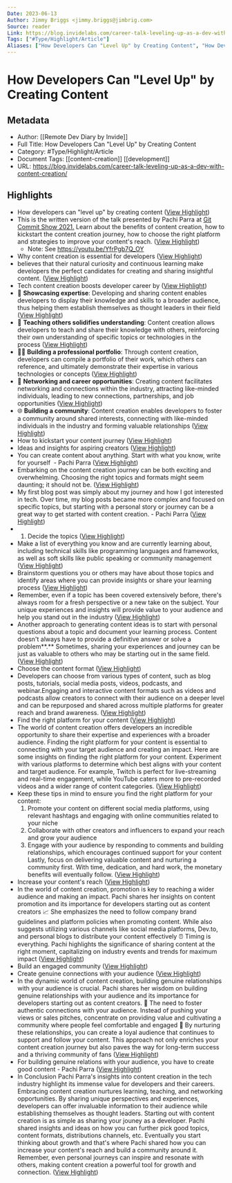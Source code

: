 ```yaml
---
Date: 2023-06-13
Author: Jimmy Briggs <jimmy.briggs@jimbrig.com>
Source: reader
Link: https://blog.invidelabs.com/career-talk-leveling-up-as-a-dev-with-content-creation/
Tags: ["#Type/Highlight/Article"]
Aliases: ["How Developers Can "Level Up" by Creating Content", "How Developers Can "Level Up" by Creating Content"]
---
```

# How Developers Can "Level Up" by Creating Content

## Metadata
- Author: [[Remote Dev Diary by Invide]]
- Full Title: How Developers Can "Level Up" by Creating Content
- Category: #Type/Highlight/Article
- Document Tags: [[content-creation]] [[development]] 
- URL: https://blog.invidelabs.com/career-talk-leveling-up-as-a-dev-with-content-creation/

## Highlights
- How developers can "level up" by creating content ([View Highlight](https://read.readwise.io/read/01h03mgxw50xnb7mksv6cbxhtm))
- This is the written version of the talk presented by Pachi Parra at [Git Commit Show 2021.](https://www.youtube.com/playlist?list=PLTipZqZxsfqNxboTQPabJ3KfXvGQJbUSf) Learn about the benefits of content creation, how to kickstart the content creation journey, how to choose the right platform and strategies to improve your content's reach. ([View Highlight](https://read.readwise.io/read/01h03mh9xptfpfdftcknaa4xwd))
    - Note: See https://youtu.be/YfrPgb7Q_OY
- Why content creation is essential for developers ([View Highlight](https://read.readwise.io/read/01h03mjxybcrfbrpjbft3s382z))
- believes that their natural curiosity and continuous learning make developers the perfect candidates for creating and sharing insightful content. ([View Highlight](https://read.readwise.io/read/01h03mka8rpjcr30r6cntdzwdd))
- Tech content creation boosts developer career by ([View Highlight](https://read.readwise.io/read/01h03mkd4qt0rp59jnzsafztc0))
- 🚀 **Showcasing expertise**: Developing and sharing content enables developers to display their knowledge and skills to a broader audience, thus helping them establish themselves as thought leaders in their field ([View Highlight](https://read.readwise.io/read/01h03mkg902g5yxvrpeqqddher))
- 🧠 **Teaching others solidifies understanding**: Content creation allows developers to teach and share their knowledge with others, reinforcing their own understanding of specific topics or technologies in the process ([View Highlight](https://read.readwise.io/read/01h03mkhvq3e09tdhz20z1qrjd))
- 👩‍💻 **Building a professional portfolio**: Through content creation, developers can compile a portfolio of their work, which others can reference, and ultimately demonstrate their expertise in various technologies or concepts ([View Highlight](https://read.readwise.io/read/01h03mkm3bk4sw5q9fzef262rk))
- 💼 **Networking and career opportunities**: Creating content facilitates networking and connections within the industry, attracting like-minded individuals, leading to new connections, partnerships, and job opportunities ([View Highlight](https://read.readwise.io/read/01h03mkpewwcb4xv9cf3dxp6dt))
- 🌐 **Building a community**: Content creation enables developers to foster a community around shared interests, connecting with like-minded individuals in the industry and forming valuable relationships ([View Highlight](https://read.readwise.io/read/01h03mkr57ae2b03gxa3p505jt))
- How to kickstart your content journey ([View Highlight](https://read.readwise.io/read/01h03mktvenj62621pt075w46f))
- Ideas and insights for aspiring creators ([View Highlight](https://read.readwise.io/read/01h03mkwn87kj7ztrx4ezkheys))
- You can create content about anything. Start with what you know, write for yourself  - Pachi Parra ([View Highlight](https://read.readwise.io/read/01h03mkyh39rz838nt8hkby1wa))
- Embarking on the content creation journey can be both exciting and overwhelming. Choosing the right topics and formats might seem daunting; it should not be. ([View Highlight](https://read.readwise.io/read/01h03mm1xh2cm11wxgfe0qpd1x))
- My first blog post was simply about my journey and how I got interested in tech. Over time, my blog posts became more complex and focused on specific topics, but starting with a personal story or journey can be a great way to get started with content creation. - Pachi Parra ([View Highlight](https://read.readwise.io/read/01h03mm47029h22khfwtxtnc08))
- 1. Decide the topics ([View Highlight](https://read.readwise.io/read/01h03mm6dqnn9dnhasf3zff8fy))
- Make a list of everything you know and are currently learning about, including technical skills like programming languages and frameworks, as well as soft skills like public speaking or community management ([View Highlight](https://read.readwise.io/read/01h03mmackgcsqftawgr3cs9pf))
- Brainstorm questions you or others may have about those topics and identify areas where you can provide insights or share your learning process ([View Highlight](https://read.readwise.io/read/01h03mmcvm6qfsf58r0ew5tqpw))
- Remember, even if a topic has been covered extensively before, there's always room for a fresh perspective or a new take on the subject. Your unique experiences and insights will provide value to your audience and help you stand out in the industry ([View Highlight](https://read.readwise.io/read/01h03mmet9afmd10hnh6zfv9wc))
- Another approach to generating content ideas is to start with personal questions about a topic and document your learning process. Content doesn't always have to provide a definitive answer or solve a problem**.** Sometimes, sharing your experiences and journey can be just as valuable to others who may be starting out in the same field. ([View Highlight](https://read.readwise.io/read/01h03mmjargspy0rrmn9gwrq7f))
- Choose the content format ([View Highlight](https://read.readwise.io/read/01h03mmmdpt2551h0adz8eqff5))
- Developers can choose from various types of content, such as blog posts, tutorials, social media posts, videos, podcasts, and webinar.Engaging and interactive content formats such as videos and podcasts allow creators to connect with their audience on a deeper level and can be repurposed and shared across multiple platforms for greater reach and brand awareness. ([View Highlight](https://read.readwise.io/read/01h03mmpkw0hdj6wymcnpdxx89))
- Find the right platform for your content ([View Highlight](https://read.readwise.io/read/01h03mmsy6k7w8fw8m5kkhv0rr))
- The world of content creation offers developers an incredible opportunity to share their expertise and experiences with a broader audience. Finding the right platform for your content is essential to connecting with your target audience and creating an impact. Here are some insights on finding the right platform for your content.
  Experiment with various platforms to determine which best aligns with your content and target audience. For example, Twitch is perfect for live-streaming and real-time engagement, while YouTube caters more to pre-recorded videos and a wider range of content categories. ([View Highlight](https://read.readwise.io/read/01h03mmxkna4wtrxw1mchsj45h))
- Keep these tips in mind to ensure you find the right platform for your content:
  1. Promote your content on different social media platforms, using relevant hashtags and engaging with online communities related to your niche
  2. Collaborate with other creators and influencers to expand your reach and grow your audience
  3. Engage with your audience by responding to comments and building relationships, which encourages continued support for your content
  Lastly, focus on delivering valuable content and nurturing a community first. With time, dedication, and hard work, the monetary benefits will eventually follow. ([View Highlight](https://read.readwise.io/read/01h03mn0knd8mafjdqmtrhqap1))
- Increase your content's reach ([View Highlight](https://read.readwise.io/read/01h03mn7tk0ssp97fvxg648vvs))
- In the world of content creation, promotion is key to reaching a wider audience and making an impact. Pachi shares her insights on content promotion and its importance for developers starting out as content creators
  📈 She emphasizes the need to follow company brand guidelines and platform policies when promoting content. While also suggests utilizing various channels like social media platforms, Dev.to, and personal blogs to distribute your content effectively
  ⏰ Timing is everything. Pachi highlights the significance of sharing content at the right moment, capitalizing on industry events and trends for maximum impact ([View Highlight](https://read.readwise.io/read/01h03mn9mk76rsw4e1kndwgcg7))
- Build an engaged community ([View Highlight](https://read.readwise.io/read/01h03mnc92k43yv2nk7853htq0))
- Create genuine connections with your audience ([View Highlight](https://read.readwise.io/read/01h03mne6mxxjbr2c8rjrcqvhc))
- In the dynamic world of content creation, building genuine relationships with your audience is crucial. Pachi shares her wisdom on building genuine relationships with your audience and its importance for developers starting out as content creators.
  🌟 The need to foster authentic connections with your audience. Instead of pushing your views or sales pitches, concentrate on providing value and cultivating a community where people feel comfortable and engaged
  🌱 By nurturing these relationships, you can create a loyal audience that continues to support and follow your content. This approach not only enriches your content creation journey but also paves the way for long-term success and a thriving community of fans ([View Highlight](https://read.readwise.io/read/01h03mnh12g69bssknhve37pb2))
- For building genuine relations with your audience, you have to create good content - Pachi Parra ([View Highlight](https://read.readwise.io/read/01h03mnnq3dk134z4a8pbsnye2))
- In Conclusion
  Pachi Parra's insights into content creation in the tech industry highlight its immense value for developers and their careers. Embracing content creation nurtures learning, teaching, and networking opportunities. By sharing unique perspectives and experiences, developers can offer invaluable information to their audience while establishing themselves as thought leaders.
  Starting out with content creation is as simple as sharing your jouney as a developer. Pachi shared insights and ideas on how you can further pick good topics, content formats, distributions channels, etc. Eventually you start thinking about growth and that's where Pachi shared how you can increase your content's reach and build a community around it.
  Remember, even personal journeys can inspire and resonate with others, making content creation a powerful tool for growth and connection. ([View Highlight](https://read.readwise.io/read/01h03mnsndg814vpsj5jc8pm36))
